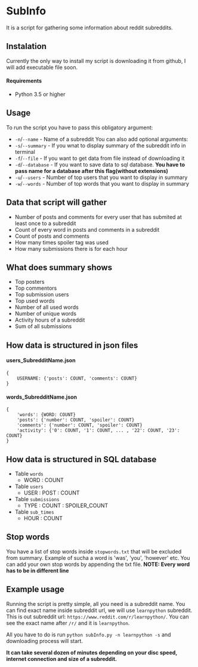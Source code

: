 # SubInfo
It is a script for gathering some information about reddit subreddits.

## Instalation
Currently the only way to install my script is downloading it from github, I will add executable file soon.

#### Requirements
- Python 3.5 or higher

## Usage
To run the script you have to pass this obligatory argument:
- `-n`/`--name` - Name of a subreddit
You can also add optional arguments:
- `-s`/`--summary` - If you wnat to display summary of the subreddit info in terminal
- `-f`/`--file` - If you want to get data from file instead of downloading it
- `-d`/`--database` - If you want to save data to sql database. **You have to pass name for a database after this flag(without extensions)**
- `-u`/`--users` - Number of top users that you want to display in summary
- `-w`/`--words` - Number of top words that you want to display in summary

## Data that script will gather
- Number of posts and comments for every user that has submited at least once to a subreddit
- Count of every word in posts and comments in a subreddit
- Count of posts and comments
- How many times spoiler tag was used
- How many submissions there is for each hour

## What does summary shows
- Top posters
- Top commentors
- Top submission users
- Top used words
- Number of all used words
- Number of unique words
- Activity hours of a subreddit
- Sum of all submissions

## How data is structured in json files
#### users_SubredditName.json
    {
        USERNAME: {'posts': COUNT, 'comments': COUNT}
    }

#### words_SubredditName.json
    {
        'words': {WORD: COUNT}
        'posts': {'number': COUNT, 'spoiler': COUNT}
        'comments': {'number': COUNT, 'spoiler': COUNT}
        'activity': {'0': COUNT, '1': COUNT, ... , '22': COUNT, '23': COUNT}
    }

## How data is structured in SQL database
- Table `words`
    - WORD : COUNT 
- Table `users`
    - USER : POST : COUNT
- Table `submissions`
    - TYPE : COUNT : SPOILER_COUNT
- Table `sub_times`
    - HOUR : COUNT

## Stop words
You have a list of stop words inside `stopwords.txt` that will be excluded from summary. Example of sucha a word is 'was', 'you', 'however' etc. You can add your own stop words by appending the txt file. **NOTE: Every word has to be in different line** 

## Example usage
Running the script is pretty simple, all you need is a subreddit name. You can find exact name inside subreddit url, we will use `learnpython` subreddit.
This is out subreddit url: `https://www.reddit.com/r/learnpython/`. You can see the exact name after `/r/` and it is `learnpython`.

All you have to do is run `python subInfo.py -n learnpython -s` and downloading process will start. 


**It can take several dozen of minutes depending on your disc speed, internet connection and size of a subreddit.**